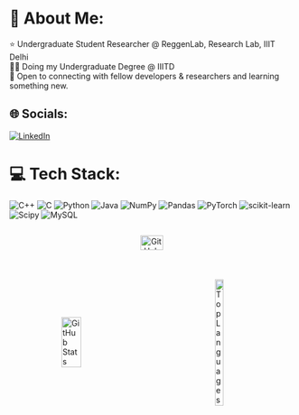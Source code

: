 # 💫 About Me:
⭐ Undergraduate Student Researcher @ ReggenLab, Research Lab, IIIT Delhi<br>👨‍🎓 Doing my Undergraduate Degree @ IIITD <br>🤝 Open to connecting with fellow developers & researchers and learning something new.


## 🌐 Socials:
[![LinkedIn](https://img.shields.io/badge/LinkedIn-%230077B5.svg?logo=linkedin&logoColor=white)](https://linkedin.com/in/rajat-jaiswal-105a70239) 

# 💻 Tech Stack:
![C++](https://img.shields.io/badge/c++-%2300599C.svg?style=flat-square&logo=c%2B%2B&logoColor=white) ![C](https://img.shields.io/badge/c-%2300599C.svg?style=flat-square&logo=c&logoColor=white) ![Python](https://img.shields.io/badge/python-3670A0?style=flat-square&logo=python&logoColor=ffdd54) ![Java](https://img.shields.io/badge/java-%23ED8B00.svg?style=flat-square&logo=openjdk&logoColor=white) ![NumPy](https://img.shields.io/badge/numpy-%23013243.svg?style=flat-square&logo=numpy&logoColor=white) ![Pandas](https://img.shields.io/badge/pandas-%23150458.svg?style=flat-square&logo=pandas&logoColor=white) ![PyTorch](https://img.shields.io/badge/PyTorch-%23EE4C2C.svg?style=flat-square&logo=PyTorch&logoColor=white) ![scikit-learn](https://img.shields.io/badge/scikit--learn-%23F7931E.svg?style=flat-square&logo=scikit-learn&logoColor=white) ![Scipy](https://img.shields.io/badge/SciPy-%230C55A5.svg?style=flat-square&logo=scipy&logoColor=%white) ![MySQL](https://img.shields.io/badge/mysql-%2300000f.svg?style=flat-square&logo=mysql&logoColor=white)
<div style="display: grid; grid-template-columns: repeat(2, 1fr); gap: 20px; justify-items: center; align-items: center;">
  <div style="grid-column: span 2; text-align: center;">
    <img src="https://github-readme-streak-stats.herokuapp.com/?user=rajat184&theme=tokyonight&hide_border=false&layout=compact" alt="GitHub Streak" style="width: 60%; height: 60%;">
  </div>
  
  <div style="display: flex; justify-content: center; align-items: center; width: 40%;">
    <img src="https://github-readme-stats.vercel.app/api?username=rajat184&theme=tokyonight&hide_border=false&include_all_commits=false&count_private=false" alt="GitHub Stats" style="width: 60%; height: 60%;">
  </div>
  <div style="display: flex; justify-content: center; align-items: center; width: 40%;">
    <img src="https://github-readme-stats.vercel.app/api/top-langs/?username=rajat184&theme=tokyonight&hide_border=false&include_all_commits=true&count_private=false&layout=compact" alt="Top Languages" style="width: 40%; height: 20%;">
  </div>

</div>











<!-- Proudly created with GPRM ( https://gprm.itsvg.in ) -->

